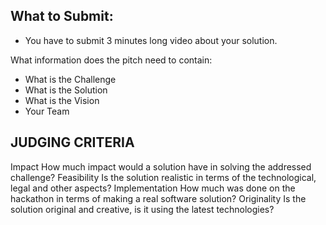 

## What to Submit:
- You have to submit 3 minutes long video about your solution.

What information does the pitch need to contain:
 - What is the Challenge
 - What is the Solution
 - What is the Vision
 - Your Team

## JUDGING CRITERIA
Impact
How much impact would a solution have in solving the addressed challenge?
Feasibility
Is the solution realistic in terms of the technological, legal and other aspects?
Implementation
How much was done on the hackathon in terms of making a real software solution?
Originality
Is the solution original and creative, is it using the latest technologies?